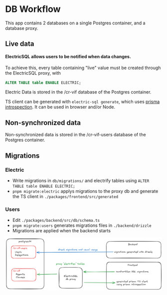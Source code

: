# DB Workflow

This app contains 2 databases on a single Postgres container, and a database proxy.

## Live data

#### ElectricSQL allows users to be notified when data changes.

To achieve this, every table containing "live" value must be created through the ElectricSQL proxy, with

```sql
ALTER TABLE table ENABLE ELECTRIC;
```

Electric Data is stored in the /cr-vif database of the Postgres container.

TS client can be generated with `electric-sql generate`, which uses
[prisma introspection](https://www.prisma.io/docs/orm/prisma-schema/introspection). It can be used in browser and/or
Node.

## Non-synchronized data

Non-synchronized data is stored in the /cr-vif-users database of the Postgres container.

## Migrations

### Electric

- Write migrations in `db/migrations/` and electrify tables using `ALTER TABLE table ENABLE ELECTRIC;`
- `pnpm migrate:electric` applys migrations to the proxy db and generate the TS client in
  `./packages/frontend/src/generated`

### Users

- Edit `./packages/backend/src/db/schema.ts`
- `pnpm migrate:users` generates migrations files in `./backend/drizzle`
- Migrations are applied when the backend starts

![alt text](images/db-workflow.png)

